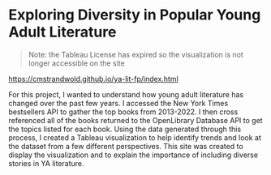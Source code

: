 # Exploring Diversity in Popular Young Adult Literature

> Note: the Tableau License has expired so the visualization is not longer accessible on the site 

https://cmstrandwold.github.io/ya-lit-fp/index.html

For this project, I wanted to understand how young adult literature has changed over the past few years. I accessed the New York Times bestsellers API to gather the top books from 2013-2022. I then cross referenced all of the books returned to the OpenLibrary Database API to get the topics listed for each book. Using the data generated through this process, I created a Tableau visualization to help identify trends and look at the dataset from a few different perspectives. This site was created to display the visualization and to explain the importance of including diverse stories in YA literature.
